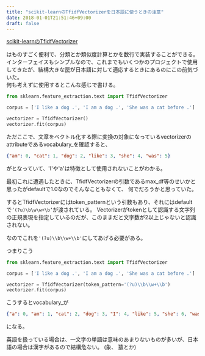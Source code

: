 ```yaml
---
title: "scikit-learnのTfidfVectorizerを日本語に使うときの注意"
date: 2018-01-01T21:51:46+09:00
draft: false
---
```



[scikit-learnのTfidfVectorizer](https://scikit-learn.org/stable/modules/generated/sklearn.feature_extraction.text.TfidfVectorizer.html)


はものすごく便利で、分類とか類似度計算とかを数行で実装することができる。  
インターフェイスもシンプルなので、これまでもいくつかのプロジェクトで使用してきたが、結構大きな罠が日本語に対して適応するときにあるのにこの前気づいた。  
何も考えずに使用するとこんな感じで書ける。

<!--more-->


```py
from sklearn.feature_extraction.text import TfidfVectorizer

corpus = ['I like a dog .', 'I am a dog .', 'She was a cat before .']

vectorizer = TfidfVectorizer()
vectorizer.fit(corpus)
```

ただここで、文章をベクトル化する際に変換の対象になっているvectorizerのattributeであるvocabulary_を確認すると、

```json
{"am": 0, "cat": 1, "dog": 2, "like": 3, "she": 4, "was": 5}
```

がとなっていて、'I'や'a'は特徴として使用されないことがわかる。

最初これに遭遇したときに、TfidfVectorizerの引数であるmax_df等のせいかと思ったがdefaultで1.0なのでそんなこともなくて、 何でだろうかと思っていた。

するとTfidfVectorizerにはtoken_patternという引数もあり、それにはdefaultで`’(?u)\b\w\w+\b’`が渡されている。 Vectorizerがtokenとして認識する文字列の正規表現を指定しているのだが、このままだと文字数が2以上じゃないと認識されない。

なのでこれを`'(?u)\\b\\w+\\b'`にしてあげる必要がある。

つまりこう

```py
from sklearn.feature_extraction.text import TfidfVectorizer

corpus = ['I like a dog .', 'I am a dog .', 'She was a cat before .']

vectorizer = TfidfVectorizer(token_pattern='(?u)\\b\\w+\\b')
vectorizer.fit(corpus)
```

こうするとvocabulary_が

```json
{"a": 0, "am": 1, "cat": 2, "dog": 3, "I": 4, "like": 5, "she": 6, "was": 7}
```

になる。

英語を扱っている場合は、一文字の単語は意味のあまりないものが多いが、日本語の場合は漢字があるので結構危ない。 (象、 猿とか)

